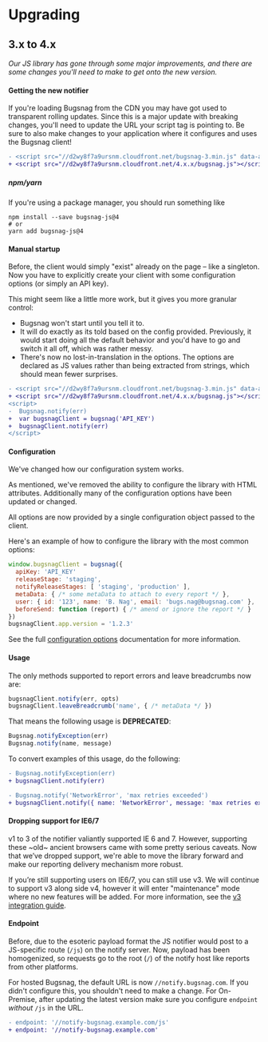 Upgrading
=========


## 3.x to 4.x

*Our JS library has gone through some major improvements, and there are some changes you'll need to make to get onto the new version.*

#### Getting the new notifier

If you're loading Bugsnag from the CDN you may have got used to transparent rolling updates. Since this is a major update with breaking changes, you'll need to update the URL your script tag is pointing to. Be sure to also make changes to your application where it configures and uses the Bugsnag client!

```diff
- <script src="//d2wy8f7a9ursnm.cloudfront.net/bugsnag-3.min.js" data-apikey="API_KEY"></script>
+ <script src="//d2wy8f7a9ursnm.cloudfront.net/4.x.x/bugsnag.js"></script>
```

##### npm/yarn

If you're using a package manager, you should run something like

```
npm install --save bugsnag-js@4
# or
yarn add bugsnag-js@4
```

#### Manual startup

Before, the client would simply "exist" already on the page – like a singleton. Now you have to explicitly create your client with some configuration options (or simply an API key).

This might seem like a little more work, but it gives you more granular control:
- Bugsnag won't start until you tell it to.
- It will do exactly as its told based on the config provided. Previously, it would start doing all the default behavior and you'd have to go and switch it all off, which was rather messy.
- There's now no lost-in-translation in the options. The options are declared as JS values rather than being extracted from strings, which should mean fewer surprises.

```diff
- <script src="//d2wy8f7a9ursnm.cloudfront.net/bugsnag-3.min.js" data-apikey="API_KEY"></script>
+ <script src="//d2wy8f7a9ursnm.cloudfront.net/4.x.x/bugsnag.js"></script>
<script>
-  Bugsnag.notify(err)
+  var bugsnagClient = bugsnag('API_KEY')
+  bugsnagClient.notify(err)
</script>
```

#### Configuration

We've changed how our configuration system works.

As mentioned, we've removed the ability to configure the library with HTML attributes. Additionally many of the configuration options have been updated or changed.

All options are now provided by a single configuration object passed to the client.

Here's an example of how to configure the library with the most common options:

```js
window.bugsnagClient = bugsnag({
  apiKey: 'API_KEY'
  releaseStage: 'staging',
  notifyReleaseStages: [ 'staging', 'production' ],
  metaData: { /* some metaData to attach to every report */ },
  user: { id: '123', name: 'B. Nag', email: 'bugs.nag@bugsnag.com' },
  beforeSend: function (report) { /* amend or ignore the report */ }
})
bugsnagClient.app.version = '1.2.3'
```

See the full [configuration options](TODO) documentation for more information.

#### Usage

The only methods supported to report errors and leave breadcrumbs now are:

```js
bugsnagClient.notify(err, opts)
bugsnagClient.leaveBreadcrumb('name', { /* metaData */ })
```

That means the following usage is __DEPRECATED__:

```js
Bugsnag.notifyException(err)
Bugsnag.notify(name, message)
```

To convert examples of this usage, do the following:

```diff
- Bugsnag.notifyException(err)
+ bugsnagClient.notify(err)
```

```diff
- Bugsnag.notify('NetworkError', 'max retries exceeded')
+ bugsnagClient.notify({ name: 'NetworkError', message: 'max retries exceeded'})
```

#### Dropping support for IE6/7

v1 to 3 of the notifier valiantly supported IE 6 and 7. However, supporting these ~old~ ancient browsers came with some pretty serious caveats. Now that we’ve dropped support, we're able to move the library forward and make our reporting delivery mechanism more robust.

If you’re still supporting users on IE6/7, you can still use v3. We will continue to support v3 along side v4, however it will enter "maintenance" mode where no new features will be added. For more information, see the [v3 integration guide](TODOTODOTOD).

#### Endpoint

Before, due to the esoteric payload format the JS notifier would post to a JS-specific route (`/js`) on the notify server. Now, payload has been homogenized, so requests go to the root (`/`) of the notify host like reports from other platforms.

For hosted Bugsnag, the default URL is now `//notify.bugsnag.com`. If you didn't configure this, you shouldn't need to make a change. For On-Premise, after updating the latest version make sure you configure `endpoint` _without_ `/js` in the URL.


```diff
- endpoint: '//notify-bugsnag.example.com/js'
+ endpoint: '//notify-bugsnag.example.com'
```
